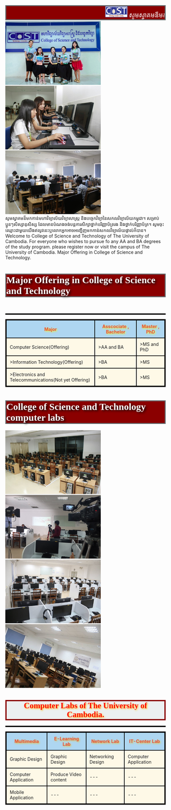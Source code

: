 <html>
  <head>
    <title>College CoST</title>
    <style>
      marquee{
      font-size: 20px;
      font-weight: 600px;
      color: white;
      font-family:Gill-san;
	  background-color: darkred;
	  border: 3px solid #626567;
	}
    </style>
  </head>
  <body >
  <marquee><img src="CoSTll.jpg" width="70px" height="35px" alt="W3docs" />
    សូមស្វាគមន៏មកកាន់!! IT Women in College Science and Technology!
       </marquee>
	   <img src="Students.jpg" width="300" height="200">
<img src="labs3.jpg" width="300" height="200">
<img src="labs2.jpg" width="300" height="200"><br>
សូមស្វាគមន៏មកកាន់មហាវិទ្យាល័យ​​​​​វិទ្យា​សាស្រ្ដ​ និងបច្ចេកវិទ្យានៃសកលវិទ្យាល័យក​​ម្ពុជា។​ សម្រាប់ប្អូនៗសិស្សានុសិស្ស ដែលមានបំណងចង់បន្តការសិក្សាថ្នាក់បរិញ្ញាប័ត្ររង និងថ្នាក់បរិញ្ញាប័ត្រ។ សូមចុះឈ្មោះជាមួយយើងឥលូវនេះឬលោក​​​អ្នកអាច​អញ្ជើញ​​​មកកាន់សកលវិទ្យាល័យផ្ទាល់ក៏បាន។<br>
Welcome to College of Science and Technology of The University of Cambodia. For everyone who wishes to pursue fo any AA and BA degrees of the study program. please register now or visit the campus of The University of Cambodia.
Major Offering in College of Science and Technology.
<h1 style="border: 3px solid #626567; background-color: darkred; text-shadow: 4px 3px 7px black; color: white; font-size:30px; font-family:Gill Sans MT;">Major Offering in College of Science and Technology</h1>
<style>
<table> table {
    width:100%;
}
table, th, td {
    border: 2px solid black;
    border-collapse: collapse;
}
th, td {
    padding: 10px;
    text-align: left;
}
table#t01 tr:nth-child(even) {
    background-color: pink;
    text-align: left;
	
}
table#t01 tr:nth-child(odd) {
   background-color: pink;
}
table#t01 th  {
    background-color: pink;
    color: Darkred;
	
}
</style>
<body>
<br>

<table id="t01">
  <tr>
  <table style="width:100%">
  <tr>
    <th style="color: #E74C3C; text-shadow: 2px 2px 5px yellow; text-align:center; background-color: #AED6F1;">Major</th>
    <th style="color: #E74C3C; text-shadow: 2px 2px 5px yellow; text-align:center; background-color: #AED6F1;">Asscociate , Bachelor</th>    
    <th style="color: #E74C3C; text-shadow: 2px 2px 5px yellow; text-align:center; background-color: #AED6F1;">Master , PhD</th>
  </tr>
  <tr>
      <td style="background-color: #FEF9E7;">Computer Science(Offering)</td>
    <td style="background-color: #FEF9E7;">>AA and BA</td>    
    <td style="background-color: #FEF9E7;">>MS and PhD</td>
  </tr>
  <tr>
    <td style="background-color: #FEF9E7;">>Information Technology(Offering)</td>
    <td style="background-color: #FEF9E7;">>BA</td>    
    <td style="background-color: #FEF9E7;">>MS</td>
  </tr>
  <tr>
    <td style="background-color: #FEF9E7;">>Electronics and Telecommunications(Not yet Offering)</td>
    <td style="background-color: #FEF9E7;">>BA</td>    
    <td style="background-color: #FEF9E7;">>MS</td>
  </tr>
</table>
<h1 style="background-color: darkred; border: 3px solid #626567; text-shadow: 4px 3px 7px black; color: white; font-size:30px; font-family:Gill Sans MT;">College of Science and Technology computer labs</h1>
<img src="computer4.jpg" width="300" height="200">
<img src="computer3.jpg" width="300" height="200">
<img src="computer 2.jpg" width="300" height="200">
<img src="computer.jpg" width="300" height="200"><br>
<h1 style="border: 4px solid darkred; text-shadow: 2px 2px 5px #FFBF00; color: red; font-size:25px; font-family: Gill-san MT; text-align:center; background-color: #ECF0F1;">Computer Labs of The University of Cambodia.</h1>
<table id="t02">
<tr>
<table style="width:100%">
<tr>
<th style="color: #E74C3C; text-shadow: 2px 2px 5px #F1C40F; text-align:center; background-color: #AED6F1;">Multimedia</th>
<th style="color: #E74C3C; text-shadow: 2px 2px 5px #F1C40F; text-align:center; background-color: #AED6F1;">E-Learning Lab</th>
<th style="color: #E74C3C; text-shadow: 2px 2px 5px #F1C40F; text-align:center; background-color: #AED6F1;">Network Lab</th>
<th style="color: #E74C3C; text-shadow: 2px 2px 5px #F1C40F; text-align:center; background-color: #AED6F1;">IT-Center Lab</th>
</tr>
<tr>
<td style="background-color: #FEF9E7 ;">Graphic Design</td>
<td style="background-color: #FEF9E7 ;">Graphic Design</td>
<td style="background-color: #FEF9E7 ;">Networking Design</td>
<td style="background-color: #FEF9E7 ;">Computer Application</td>
</tr>
<tr>
<td style="background-color: #FEF9E7 ;">Computer Application</td>
<td style="background-color: #FEF9E7 ;">Produce Video content</td>
<td style="background-color: #FEF9E7 ;">---</td>
<td style="background-color: #FEF9E7 ;">---</td>
</tr>
<tr>
<td style="background-color: #FEF9E7 ;">Mobile Application</td>
<td style="background-color: #FEF9E7 ;">---</td>
<td style="background-color: #FEF9E7 ;">---</td>
<td style="background-color: #FEF9E7 ;">---</td>
</html>
